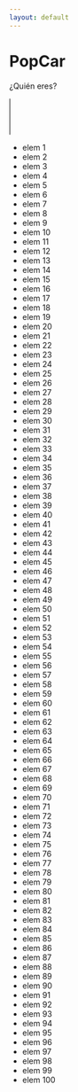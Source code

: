 ```yaml
---
layout: default
---
```


# PopCar
¿Quién eres?

<head>
    <link href="path/to/multiselect.css" media="screen" rel="stylesheet" type="text/css">
</head>
  <body>
    <select id='callbacks' multiple='single'><div class="span5">
          <select multiple="" id="callbacks" name="callbacks[]" style="position: absolute; left: -9999px;">
          <option value="elem_1" title="first element">elem 1</option>
          <option value="elem_2">elem 2</option>
          <option value="elem_3">elem 3</option>
          <option value="elem_4">elem 4</option>
          <option value="elem_5">elem 5</option>
          <option value="elem_6">elem 6</option>
          <option value="elem_7">elem 7</option>
          <option value="elem_8">elem 8</option>
          <option value="elem_9">elem 9</option>
          <option value="elem_10">elem 10</option>
          <option value="elem_11">elem 11</option>
          <option value="elem_12">elem 12</option>
          <option value="elem_13">elem 13</option>
          <option value="elem_14">elem 14</option>
          <option value="elem_15">elem 15</option>
          <option value="elem_16">elem 16</option>
          <option value="elem_17">elem 17</option>
          <option value="elem_18">elem 18</option>
          <option value="elem_19">elem 19</option>
          <option value="elem_20">elem 20</option>
          <option value="elem_21">elem 21</option>
          <option value="elem_22">elem 22</option>
          <option value="elem_23">elem 23</option>
          <option value="elem_24">elem 24</option>
          <option value="elem_25">elem 25</option>
          <option value="elem_26">elem 26</option>
          <option value="elem_27">elem 27</option>
          <option value="elem_28">elem 28</option>
          <option value="elem_29">elem 29</option>
          <option value="elem_30">elem 30</option>
          <option value="elem_31">elem 31</option>
          <option value="elem_32">elem 32</option>
          <option value="elem_33">elem 33</option>
          <option value="elem_34">elem 34</option>
          <option value="elem_35">elem 35</option>
          <option value="elem_36">elem 36</option>
          <option value="elem_37">elem 37</option>
          <option value="elem_38">elem 38</option>
          <option value="elem_39">elem 39</option>
          <option value="elem_40">elem 40</option>
          <option value="elem_41">elem 41</option>
          <option value="elem_42">elem 42</option>
          <option value="elem_43">elem 43</option>
          <option value="elem_44">elem 44</option>
          <option value="elem_45">elem 45</option>
          <option value="elem_46">elem 46</option>
          <option value="elem_47">elem 47</option>
          <option value="elem_48">elem 48</option>
          <option value="elem_49">elem 49</option>
          <option value="elem_50">elem 50</option>
          <option value="elem_51">elem 51</option>
          <option value="elem_52">elem 52</option>
          <option value="elem_53">elem 53</option>
          <option value="elem_54">elem 54</option>
          <option value="elem_55">elem 55</option>
          <option value="elem_56">elem 56</option>
          <option value="elem_57">elem 57</option>
          <option value="elem_58">elem 58</option>
          <option value="elem_59">elem 59</option>
          <option value="elem_60">elem 60</option>
          <option value="elem_61">elem 61</option>
          <option value="elem_62">elem 62</option>
          <option value="elem_63">elem 63</option>
          <option value="elem_64">elem 64</option>
          <option value="elem_65">elem 65</option>
          <option value="elem_66">elem 66</option>
          <option value="elem_67">elem 67</option>
          <option value="elem_68">elem 68</option>
          <option value="elem_69">elem 69</option>
          <option value="elem_70">elem 70</option>
          <option value="elem_71">elem 71</option>
          <option value="elem_72">elem 72</option>
          <option value="elem_73">elem 73</option>
          <option value="elem_74">elem 74</option>
          <option value="elem_75">elem 75</option>
          <option value="elem_76">elem 76</option>
          <option value="elem_77">elem 77</option>
          <option value="elem_78">elem 78</option>
          <option value="elem_79">elem 79</option>
          <option value="elem_80">elem 80</option>
          <option value="elem_81">elem 81</option>
          <option value="elem_82">elem 82</option>
          <option value="elem_83">elem 83</option>
          <option value="elem_84">elem 84</option>
          <option value="elem_85">elem 85</option>
          <option value="elem_86">elem 86</option>
          <option value="elem_87">elem 87</option>
          <option value="elem_88">elem 88</option>
          <option value="elem_89">elem 89</option>
          <option value="elem_90">elem 90</option>
          <option value="elem_91">elem 91</option>
          <option value="elem_92">elem 92</option>
          <option value="elem_93">elem 93</option>
          <option value="elem_94">elem 94</option>
          <option value="elem_95">elem 95</option>
          <option value="elem_96">elem 96</option>
          <option value="elem_97">elem 97</option>
          <option value="elem_98">elem 98</option>
          <option value="elem_99">elem 99</option>
          <option value="elem_100">elem 100</option></select><div class="ms-container" id="ms-callbacks"><div class="ms-selectable"><ul class="ms-list" tabindex="-1"><li title="first element" class="ms-elem-selectable" id="-1300566143-selectable"><span>elem 1</span></li><li class="ms-elem-selectable" id="-1300566142-selectable"><span>elem 2</span></li><li class="ms-elem-selectable" id="-1300566141-selectable" style="display: list-item;"><span>elem 3</span></li><li class="ms-elem-selectable" id="-1300566140-selectable"><span>elem 4</span></li><li class="ms-elem-selectable" id="-1300566139-selectable"><span>elem 5</span></li><li class="ms-elem-selectable" id="-1300566138-selectable"><span>elem 6</span></li><li class="ms-elem-selectable" id="-1300566137-selectable"><span>elem 7</span></li><li class="ms-elem-selectable" id="-1300566136-selectable"><span>elem 8</span></li><li class="ms-elem-selectable" id="-1300566135-selectable"><span>elem 9</span></li><li class="ms-elem-selectable" id="-1662844721-selectable"><span>elem 10</span></li><li class="ms-elem-selectable" id="-1662844720-selectable"><span>elem 11</span></li><li class="ms-elem-selectable" id="-1662844719-selectable"><span>elem 12</span></li><li class="ms-elem-selectable" id="-1662844718-selectable"><span>elem 13</span></li><li class="ms-elem-selectable" id="-1662844717-selectable"><span>elem 14</span></li><li class="ms-elem-selectable" id="-1662844716-selectable"><span>elem 15</span></li><li class="ms-elem-selectable" id="-1662844715-selectable" style="display: list-item;"><span>elem 16</span></li><li class="ms-elem-selectable" id="-1662844714-selectable" style="display: list-item;"><span>elem 17</span></li><li class="ms-elem-selectable" id="-1662844713-selectable"><span>elem 18</span></li><li class="ms-elem-selectable" id="-1662844712-selectable"><span>elem 19</span></li><li class="ms-elem-selectable" id="-1662844690-selectable"><span>elem 20</span></li><li class="ms-elem-selectable" id="-1662844689-selectable"><span>elem 21</span></li><li class="ms-elem-selectable" id="-1662844688-selectable"><span>elem 22</span></li><li class="ms-elem-selectable" id="-1662844687-selectable"><span>elem 23</span></li><li class="ms-elem-selectable" id="-1662844686-selectable"><span>elem 24</span></li><li class="ms-elem-selectable" id="-1662844685-selectable"><span>elem 25</span></li><li class="ms-elem-selectable" id="-1662844684-selectable"><span>elem 26</span></li><li class="ms-elem-selectable" id="-1662844683-selectable"><span>elem 27</span></li><li class="ms-elem-selectable" id="-1662844682-selectable"><span>elem 28</span></li><li class="ms-elem-selectable" id="-1662844681-selectable"><span>elem 29</span></li><li class="ms-elem-selectable" id="-1662844659-selectable"><span>elem 30</span></li><li class="ms-elem-selectable" id="-1662844658-selectable"><span>elem 31</span></li><li class="ms-elem-selectable" id="-1662844657-selectable"><span>elem 32</span></li><li class="ms-elem-selectable" id="-1662844656-selectable"><span>elem 33</span></li><li class="ms-elem-selectable" id="-1662844655-selectable"><span>elem 34</span></li><li class="ms-elem-selectable" id="-1662844654-selectable"><span>elem 35</span></li><li class="ms-elem-selectable" id="-1662844653-selectable"><span>elem 36</span></li><li class="ms-elem-selectable" id="-1662844652-selectable"><span>elem 37</span></li><li class="ms-elem-selectable" id="-1662844651-selectable"><span>elem 38</span></li><li class="ms-elem-selectable" id="-1662844650-selectable"><span>elem 39</span></li><li class="ms-elem-selectable" id="-1662844628-selectable"><span>elem 40</span></li><li class="ms-elem-selectable" id="-1662844627-selectable"><span>elem 41</span></li><li class="ms-elem-selectable" id="-1662844626-selectable"><span>elem 42</span></li><li class="ms-elem-selectable" id="-1662844625-selectable"><span>elem 43</span></li><li class="ms-elem-selectable" id="-1662844624-selectable"><span>elem 44</span></li><li class="ms-elem-selectable" id="-1662844623-selectable"><span>elem 45</span></li><li class="ms-elem-selectable" id="-1662844622-selectable"><span>elem 46</span></li><li class="ms-elem-selectable" id="-1662844621-selectable"><span>elem 47</span></li><li class="ms-elem-selectable" id="-1662844620-selectable"><span>elem 48</span></li><li class="ms-elem-selectable" id="-1662844619-selectable"><span>elem 49</span></li><li class="ms-elem-selectable" id="-1662844597-selectable"><span>elem 50</span></li><li class="ms-elem-selectable" id="-1662844596-selectable"><span>elem 51</span></li><li class="ms-elem-selectable" id="-1662844595-selectable"><span>elem 52</span></li><li class="ms-elem-selectable" id="-1662844594-selectable"><span>elem 53</span></li><li class="ms-elem-selectable" id="-1662844593-selectable"><span>elem 54</span></li><li class="ms-elem-selectable" id="-1662844592-selectable"><span>elem 55</span></li><li class="ms-elem-selectable" id="-1662844591-selectable"><span>elem 56</span></li><li class="ms-elem-selectable" id="-1662844590-selectable"><span>elem 57</span></li><li class="ms-elem-selectable" id="-1662844589-selectable"><span>elem 58</span></li><li class="ms-elem-selectable" id="-1662844588-selectable"><span>elem 59</span></li><li class="ms-elem-selectable" id="-1662844566-selectable"><span>elem 60</span></li><li class="ms-elem-selectable" id="-1662844565-selectable"><span>elem 61</span></li><li class="ms-elem-selectable" id="-1662844564-selectable"><span>elem 62</span></li><li class="ms-elem-selectable" id="-1662844563-selectable"><span>elem 63</span></li><li class="ms-elem-selectable" id="-1662844562-selectable"><span>elem 64</span></li><li class="ms-elem-selectable" id="-1662844561-selectable"><span>elem 65</span></li><li class="ms-elem-selectable" id="-1662844560-selectable"><span>elem 66</span></li><li class="ms-elem-selectable" id="-1662844559-selectable"><span>elem 67</span></li><li class="ms-elem-selectable" id="-1662844558-selectable"><span>elem 68</span></li><li class="ms-elem-selectable" id="-1662844557-selectable" style="display: list-item;"><span>elem 69</span></li><li class="ms-elem-selectable" id="-1662844535-selectable"><span>elem 70</span></li><li class="ms-elem-selectable" id="-1662844534-selectable"><span>elem 71</span></li><li class="ms-elem-selectable" id="-1662844533-selectable"><span>elem 72</span></li><li class="ms-elem-selectable" id="-1662844532-selectable"><span>elem 73</span></li><li class="ms-elem-selectable" id="-1662844531-selectable"><span>elem 74</span></li><li class="ms-elem-selectable" id="-1662844530-selectable"><span>elem 75</span></li><li class="ms-elem-selectable" id="-1662844529-selectable"><span>elem 76</span></li><li class="ms-elem-selectable" id="-1662844528-selectable"><span>elem 77</span></li><li class="ms-elem-selectable" id="-1662844527-selectable"><span>elem 78</span></li><li class="ms-elem-selectable" id="-1662844526-selectable"><span>elem 79</span></li><li class="ms-elem-selectable" id="-1662844504-selectable"><span>elem 80</span></li><li class="ms-elem-selectable" id="-1662844503-selectable"><span>elem 81</span></li><li class="ms-elem-selectable" id="-1662844502-selectable"><span>elem 82</span></li><li class="ms-elem-selectable" id="-1662844501-selectable"><span>elem 83</span></li><li class="ms-elem-selectable" id="-1662844500-selectable"><span>elem 84</span></li><li class="ms-elem-selectable" id="-1662844499-selectable"><span>elem 85</span></li><li class="ms-elem-selectable" id="-1662844498-selectable"><span>elem 86</span></li><li class="ms-elem-selectable" id="-1662844497-selectable"><span>elem 87</span></li><li class="ms-elem-selectable" id="-1662844496-selectable"><span>elem 88</span></li><li class="ms-elem-selectable" id="-1662844495-selectable"><span>elem 89</span></li><li class="ms-elem-selectable" id="-1662844473-selectable"><span>elem 90</span></li><li class="ms-elem-selectable" id="-1662844472-selectable"><span>elem 91</span></li><li class="ms-elem-selectable" id="-1662844471-selectable"><span>elem 92</span></li><li class="ms-elem-selectable" id="-1662844470-selectable"><span>elem 93</span></li><li class="ms-elem-selectable" id="-1662844469-selectable"><span>elem 94</span></li><li class="ms-elem-selectable" id="-1662844468-selectable"><span>elem 95</span></li><li class="ms-elem-selectable" id="-1662844467-selectable"><span>elem 96</span></li><li class="ms-elem-selectable" id="-1662844466-selectable"><span>elem 97</span></li><li class="ms-elem-selectable" id="-1662844465-selectable"><span>elem 98</span></li><li class="ms-elem-selectable" id="-1662844464-selectable"><span>elem 99</span></li><li class="ms-elem-selectable" id="-8578751-selectable"><span>elem 100</span></li></ul></div><div class="ms-selection"><ul class="ms-list" tabindex="-1"><li title="first element" class="ms-elem-selection" id="-1300566143-selection" style="display: none;"><span>elem 1</span></li><li class="ms-elem-selection" id="-1300566142-selection" style="display: none;"><span>elem 2</span></li><li class="ms-elem-selection ms-hover" id="-1300566141-selection" style="display: none;"><span>elem 3</span></li><li class="ms-elem-selection" id="-1300566140-selection" style="display: none;"><span>elem 4</span></li><li class="ms-elem-selection" id="-1300566139-selection" style="display: none;"><span>elem 5</span></li><li class="ms-elem-selection" id="-1300566138-selection" style="display: none;"><span>elem 6</span></li><li class="ms-elem-selection" id="-1300566137-selection" style="display: none;"><span>elem 7</span></li><li class="ms-elem-selection" id="-1300566136-selection" style="display: none;"><span>elem 8</span></li><li class="ms-elem-selection" id="-1300566135-selection" style="display: none;"><span>elem 9</span></li><li class="ms-elem-selection" id="-1662844721-selection" style="display: none;"><span>elem 10</span></li><li class="ms-elem-selection" id="-1662844720-selection" style="display: none;"><span>elem 11</span></li><li class="ms-elem-selection" id="-1662844719-selection" style="display: none;"><span>elem 12</span></li><li class="ms-elem-selection" id="-1662844718-selection" style="display: none;"><span>elem 13</span></li><li class="ms-elem-selection" id="-1662844717-selection" style="display: none;"><span>elem 14</span></li><li class="ms-elem-selection" id="-1662844716-selection" style="display: none;"><span>elem 15</span></li><li class="ms-elem-selection ms-hover" id="-1662844715-selection" style="display: none;"><span>elem 16</span></li><li class="ms-elem-selection ms-hover" id="-1662844714-selection" style="display: none;"><span>elem 17</span></li><li class="ms-elem-selection" id="-1662844713-selection" style="display: none;"><span>elem 18</span></li><li class="ms-elem-selection" id="-1662844712-selection" style="display: none;"><span>elem 19</span></li><li class="ms-elem-selection" id="-1662844690-selection" style="display: none;"><span>elem 20</span></li><li class="ms-elem-selection" id="-1662844689-selection" style="display: none;"><span>elem 21</span></li><li class="ms-elem-selection" id="-1662844688-selection" style="display: none;"><span>elem 22</span></li><li class="ms-elem-selection" id="-1662844687-selection" style="display: none;"><span>elem 23</span></li><li class="ms-elem-selection" id="-1662844686-selection" style="display: none;"><span>elem 24</span></li><li class="ms-elem-selection" id="-1662844685-selection" style="display: none;"><span>elem 25</span></li><li class="ms-elem-selection" id="-1662844684-selection" style="display: none;"><span>elem 26</span></li><li class="ms-elem-selection" id="-1662844683-selection" style="display: none;"><span>elem 27</span></li><li class="ms-elem-selection" id="-1662844682-selection" style="display: none;"><span>elem 28</span></li><li class="ms-elem-selection" id="-1662844681-selection" style="display: none;"><span>elem 29</span></li><li class="ms-elem-selection" id="-1662844659-selection" style="display: none;"><span>elem 30</span></li><li class="ms-elem-selection" id="-1662844658-selection" style="display: none;"><span>elem 31</span></li><li class="ms-elem-selection" id="-1662844657-selection" style="display: none;"><span>elem 32</span></li><li class="ms-elem-selection" id="-1662844656-selection" style="display: none;"><span>elem 33</span></li><li class="ms-elem-selection" id="-1662844655-selection" style="display: none;"><span>elem 34</span></li><li class="ms-elem-selection" id="-1662844654-selection" style="display: none;"><span>elem 35</span></li><li class="ms-elem-selection" id="-1662844653-selection" style="display: none;"><span>elem 36</span></li><li class="ms-elem-selection" id="-1662844652-selection" style="display: none;"><span>elem 37</span></li><li class="ms-elem-selection" id="-1662844651-selection" style="display: none;"><span>elem 38</span></li><li class="ms-elem-selection" id="-1662844650-selection" style="display: none;"><span>elem 39</span></li><li class="ms-elem-selection" id="-1662844628-selection" style="display: none;"><span>elem 40</span></li><li class="ms-elem-selection" id="-1662844627-selection" style="display: none;"><span>elem 41</span></li><li class="ms-elem-selection" id="-1662844626-selection" style="display: none;"><span>elem 42</span></li><li class="ms-elem-selection" id="-1662844625-selection" style="display: none;"><span>elem 43</span></li><li class="ms-elem-selection" id="-1662844624-selection" style="display: none;"><span>elem 44</span></li><li class="ms-elem-selection" id="-1662844623-selection" style="display: none;"><span>elem 45</span></li><li class="ms-elem-selection" id="-1662844622-selection" style="display: none;"><span>elem 46</span></li><li class="ms-elem-selection" id="-1662844621-selection" style="display: none;"><span>elem 47</span></li><li class="ms-elem-selection" id="-1662844620-selection" style="display: none;"><span>elem 48</span></li><li class="ms-elem-selection" id="-1662844619-selection" style="display: none;"><span>elem 49</span></li><li class="ms-elem-selection" id="-1662844597-selection" style="display: none;"><span>elem 50</span></li><li class="ms-elem-selection" id="-1662844596-selection" style="display: none;"><span>elem 51</span></li><li class="ms-elem-selection" id="-1662844595-selection" style="display: none;"><span>elem 52</span></li><li class="ms-elem-selection" id="-1662844594-selection" style="display: none;"><span>elem 53</span></li><li class="ms-elem-selection" id="-1662844593-selection" style="display: none;"><span>elem 54</span></li><li class="ms-elem-selection" id="-1662844592-selection" style="display: none;"><span>elem 55</span></li><li class="ms-elem-selection" id="-1662844591-selection" style="display: none;"><span>elem 56</span></li><li class="ms-elem-selection" id="-1662844590-selection" style="display: none;"><span>elem 57</span></li><li class="ms-elem-selection" id="-1662844589-selection" style="display: none;"><span>elem 58</span></li><li class="ms-elem-selection" id="-1662844588-selection" style="display: none;"><span>elem 59</span></li><li class="ms-elem-selection" id="-1662844566-selection" style="display: none;"><span>elem 60</span></li><li class="ms-elem-selection" id="-1662844565-selection" style="display: none;"><span>elem 61</span></li><li class="ms-elem-selection" id="-1662844564-selection" style="display: none;"><span>elem 62</span></li><li class="ms-elem-selection" id="-1662844563-selection" style="display: none;"><span>elem 63</span></li><li class="ms-elem-selection" id="-1662844562-selection" style="display: none;"><span>elem 64</span></li><li class="ms-elem-selection" id="-1662844561-selection" style="display: none;"><span>elem 65</span></li><li class="ms-elem-selection" id="-1662844560-selection" style="display: none;"><span>elem 66</span></li><li class="ms-elem-selection" id="-1662844559-selection" style="display: none;"><span>elem 67</span></li><li class="ms-elem-selection" id="-1662844558-selection" style="display: none;"><span>elem 68</span></li><li class="ms-elem-selection ms-hover" id="-1662844557-selection" style="display: none;"><span>elem 69</span></li><li class="ms-elem-selection" id="-1662844535-selection" style="display: none;"><span>elem 70</span></li><li class="ms-elem-selection" id="-1662844534-selection" style="display: none;"><span>elem 71</span></li><li class="ms-elem-selection" id="-1662844533-selection" style="display: none;"><span>elem 72</span></li><li class="ms-elem-selection" id="-1662844532-selection" style="display: none;"><span>elem 73</span></li><li class="ms-elem-selection" id="-1662844531-selection" style="display: none;"><span>elem 74</span></li><li class="ms-elem-selection" id="-1662844530-selection" style="display: none;"><span>elem 75</span></li><li class="ms-elem-selection" id="-1662844529-selection" style="display: none;"><span>elem 76</span></li><li class="ms-elem-selection" id="-1662844528-selection" style="display: none;"><span>elem 77</span></li><li class="ms-elem-selection" id="-1662844527-selection" style="display: none;"><span>elem 78</span></li><li class="ms-elem-selection" id="-1662844526-selection" style="display: none;"><span>elem 79</span></li><li class="ms-elem-selection" id="-1662844504-selection" style="display: none;"><span>elem 80</span></li><li class="ms-elem-selection" id="-1662844503-selection" style="display: none;"><span>elem 81</span></li><li class="ms-elem-selection" id="-1662844502-selection" style="display: none;"><span>elem 82</span></li><li class="ms-elem-selection" id="-1662844501-selection" style="display: none;"><span>elem 83</span></li><li class="ms-elem-selection" id="-1662844500-selection" style="display: none;"><span>elem 84</span></li><li class="ms-elem-selection" id="-1662844499-selection" style="display: none;"><span>elem 85</span></li><li class="ms-elem-selection" id="-1662844498-selection" style="display: none;"><span>elem 86</span></li><li class="ms-elem-selection" id="-1662844497-selection" style="display: none;"><span>elem 87</span></li><li class="ms-elem-selection" id="-1662844496-selection" style="display: none;"><span>elem 88</span></li><li class="ms-elem-selection" id="-1662844495-selection" style="display: none;"><span>elem 89</span></li><li class="ms-elem-selection" id="-1662844473-selection" style="display: none;"><span>elem 90</span></li><li class="ms-elem-selection" id="-1662844472-selection" style="display: none;"><span>elem 91</span></li><li class="ms-elem-selection" id="-1662844471-selection" style="display: none;"><span>elem 92</span></li><li class="ms-elem-selection" id="-1662844470-selection" style="display: none;"><span>elem 93</span></li><li class="ms-elem-selection" id="-1662844469-selection" style="display: none;"><span>elem 94</span></li><li class="ms-elem-selection" id="-1662844468-selection" style="display: none;"><span>elem 95</span></li><li class="ms-elem-selection" id="-1662844467-selection" style="display: none;"><span>elem 96</span></li><li class="ms-elem-selection" id="-1662844466-selection" style="display: none;"><span>elem 97</span></li><li class="ms-elem-selection" id="-1662844465-selection" style="display: none;"><span>elem 98</span></li><li class="ms-elem-selection" id="-1662844464-selection" style="display: none;"><span>elem 99</span></li><li class="ms-elem-selection" id="-8578751-selection" style="display: none;"><span>elem 100</span></li></ul></div></div>
        </div>
    </select>
    <script src="lou-multi-select-57fb8d3/js/jquery.multi-select.js" type="text/javascript"></script>
  </body>
